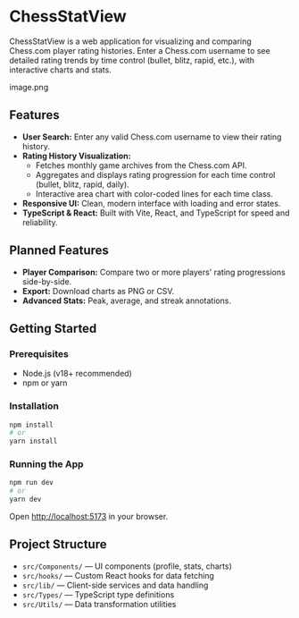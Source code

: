 # ChessStatView

ChessStatView is a web application for visualizing and comparing Chess.com player rating histories. Enter a Chess.com username to see detailed rating trends by time control (bullet, blitz, rapid, etc.), with interactive charts and stats.

image.png


## Features

- **User Search:** Enter any valid Chess.com username to view their rating history.
- **Rating History Visualization:**
  - Fetches monthly game archives from the Chess.com API.
  - Aggregates and displays rating progression for each time control (bullet, blitz, rapid, daily).
  - Interactive area chart with color-coded lines for each time class.
- **Responsive UI:** Clean, modern interface with loading and error states.
- **TypeScript & React:** Built with Vite, React, and TypeScript for speed and reliability.

## Planned Features
- **Player Comparison:** Compare two or more players' rating progressions side-by-side.
- **Export:** Download charts as PNG or CSV.
- **Advanced Stats:** Peak, average, and streak annotations.

## Getting Started

### Prerequisites
- Node.js (v18+ recommended)
- npm or yarn

### Installation

```bash
npm install
# or
yarn install
```

### Running the App

```bash
npm run dev
# or
yarn dev
```

Open [http://localhost:5173](http://localhost:5173) in your browser.

## Project Structure

- `src/Components/` — UI components (profile, stats, charts)
- `src/hooks/` — Custom React hooks for data fetching
- `src/lib/` — Client-side services and data handling
- `src/Types/` — TypeScript type definitions
- `src/Utils/` — Data transformation utilities


